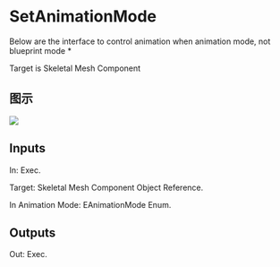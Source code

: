 # SetAnimationMode

Below are the interface to control animation when animation mode, not blueprint mode *

Target is Skeletal Mesh Component

## 图示

![]($-20221218-18223893.png)

## Inputs

In: Exec.

Target: Skeletal Mesh Component Object Reference.

In Animation Mode: EAnimationMode Enum.  

## Outputs

Out: Exec.

